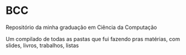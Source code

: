 # BCC
Repositório da minha graduação em Ciência da Computação

Um compilado de todas as pastas que fui fazendo pras matérias, com slides, livros, trabalhos, listas
